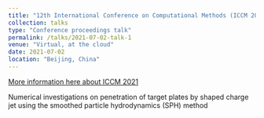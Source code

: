 ```yaml
---
title: "12th International Conference on Computational Methods (ICCM 2021)"
collection: talks
type: "Conference proceedings talk"
permalink: /talks/2021-07-02-talk-1
venue: "Virtual, at the cloud"
date: 2021-07-02
location: "Beijing, China"
---
```

[More information here about ICCM 2021](https://www.sci-en-tech.com/ICCM/index.php/ICCM2021/ICCM2021)

Numerical investigations on penetration of target plates by shaped charge jet using the smoothed particle hydrodynamics (SPH) method
